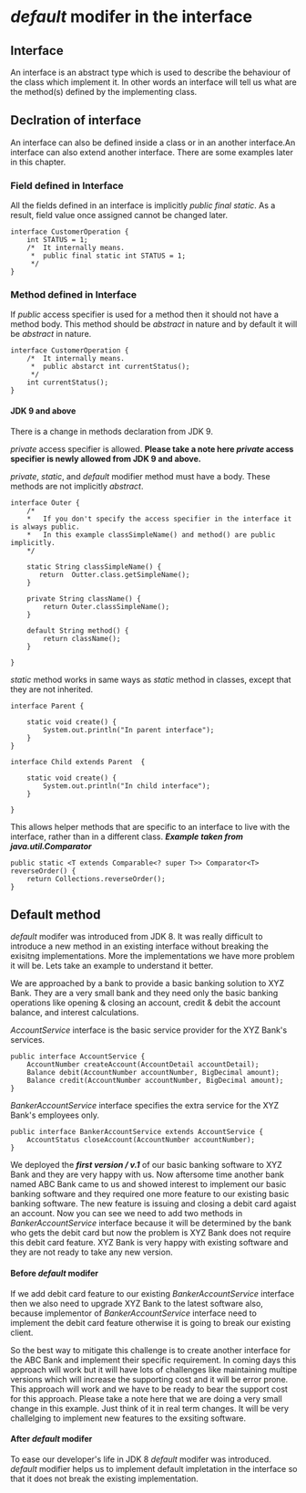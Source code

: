 # _default_ modifer in the interface
## Interface

An interface is an abstract type which is used to describe the behaviour of the class which implement it. In other words an interface will tell us what are the method(s) defined by the implementing class. 

## Declration of interface
An interface can also be defined inside a class or in an another interface.An interface can also extend another interface. There are some examples later in this chapter. 

### Field defined in Interface

All the fields defined in an interface is implicitly *public final static*. As a result, field value once assigned cannot be changed later. 
 
```
interface CustomerOperation {
    int STATUS = 1; 
    /*  It internally means. 
     *  public final static int STATUS = 1; 
     */
}
```
### Method defined in Interface

If *public* access specifier is used for a method then it should not have a method body.  This method should be *abstract* in nature and by default it will be *abstract* in nature. 

```
interface CustomerOperation {
    /*  It internally means. 
     *  public abstarct int currentStatus(); 
     */
    int currentStatus();
}
```

#### JDK 9 and above 
There is a change in methods declaration from JDK 9. 

*private* access specifier is allowed. **Please take a note here *private* access specifier is newly allowed from JDK 9 and above.** 

*private*, *static*, and *default* modifier method must have a body. These methods are not implicitly *abstract*.

```
interface Outer {
    /*  
    *   If you don't specify the access specifier in the interface it is always public.
    *   In this example classSimpleName() and method() are public implicitly. 
    */

    static String classSimpleName() {
       return  Outter.class.getSimpleName();
    }

    private String className() {
        return Outer.classSimpleName();
    }

    default String method() {
        return className();
    }

}
```
*static* method works in same ways as *static* method in classes, except that they are not inherited. 

```
interface Parent {
    
    static void create() {
        System.out.println("In parent interface");
    }
}
```
```
interface Child extends Parent  {

    static void create() {
        System.out.println("In child interface");
    }

}
```
This allows helper methods that are specific to an interface to live with the interface, rather than in a different class.
___Example taken from ***java.util.Comparator***___

```
public static <T extends Comparable<? super T>> Comparator<T> reverseOrder() {
    return Collections.reverseOrder();
}
 ```   

## Default method
*default* modifer was introduced from JDK 8. It was really difficult to introduce a new method in an existing interface without breaking the exisitng implementations. More the implementations we have more problem it will be.  Lets take an example to understand it better. 

We are approached by a bank to provide a basic banking solution to XYZ Bank. They are a very small bank and they need only the basic banking operations like opening & closing an account, credit & debit the account balance, and interest calculations.  

_AccountService_ interface is the basic service provider for the XYZ Bank's services. 
```
public interface AccountService {
    AccountNumber createAccount(AccountDetail accountDetail); 
    Balance debit(AccountNumber accountNumber, BigDecimal amount);
    Balance credit(AccountNumber accountNumber, BigDecimal amount);
}
```
_BankerAccountService_ interface  specifies the extra service for the XYZ Bank's employees only.
```
public interface BankerAccountService extends AccountService {
    AccountStatus closeAccount(AccountNumber accountNumber); 
}
```
We deployed the ***first version / v.1*** of our basic banking software to XYZ Bank and they are very happy with us. 
Now aftersome time another bank named ABC Bank came to us and showed interest to implement our basic banking software and they required one more feature to our existing basic banking software. 
The new feature is issuing and closing a debit card agaist an account. Now you can see we need to add two methods in _BankerAccountService_ interface because it will be determined by the bank who gets the debit card but now the problem is XYZ Bank does not require this debit card feature. XYZ Bank is very happy with existing software and they are not ready to take any new version. 

#### Before _default_ modifer 
If we add debit card feature to our existing _BankerAccountService_ interface then we also need to upgrade XYZ Bank to the latest software also, because implementor of _BankerAccountService_ interface need to implement the debit card feature otherwise it is going to break our existing client. 

So the best way to mitigate this challenge is to create another interface for the ABC Bank and implement their specific requirement. In coming days this approach will work but it will have lots of challenges like maintaining multipe versions which will increase the supporting cost and it will be error prone. 
This approach will work and we have to be ready to bear the support cost for this approach. 
Please take a note here that we are doing a very small change in this example. Just think of it in real term changes. It will be very challelging to implement new features to the exsiting software. 

#### After _default_ modifer 
To ease our developer's life in JDK 8 *default* modifer was introduced. *default* modifier helps us to implement default impletation in the interface so that it does not break the existing implementation. 
